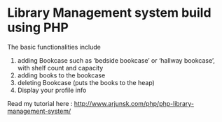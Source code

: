 # Library Management system build using PHP

The basic functionalities include

1. adding Bookcase such as ‘bedside bookcase’ or ‘hallway bookcase’, with shelf count and capacity
2. adding books to the bookcase
3. deleting Bookcase (puts the books to the heap)
4. Display your profile info
   
Read my tutorial here : http://www.arjunsk.com/php/php-library-management-system/
